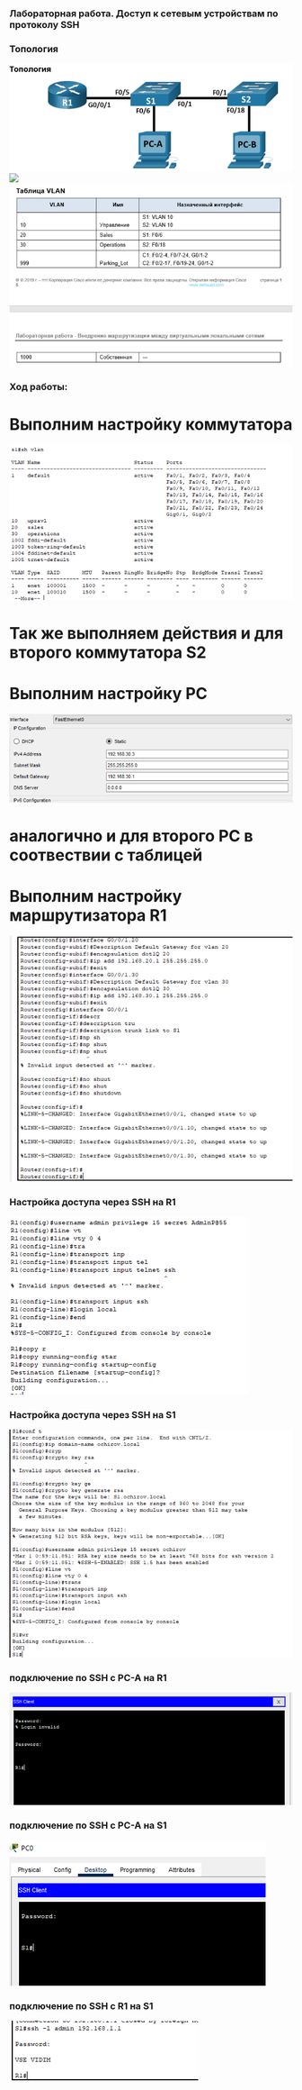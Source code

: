 ### Лабораторная работа. Доступ к сетевым устройствам по протоколу SSH

### Топология
![](https://github.com/Chausy/DZ/blob/16f6c3ef782bf6c04d918639e58396be96eab86c/lab6/%D1%82%D0%BE%D0%BF%D0%BE%D0%BB%D0%BE%D0%B3%D0%B8%D1%8F.PNG)
![]([[https://github.com/Chausy/DZ/blob/94938b8ebf577308a8f2c5fe566e13cd6a84ac2c/5lab%20screen/%D1%82%D0%BE%D0%BF%D0%BE%D0%BB%D0%BE%D0%B3%D0%B8%D1%8F.PNG](https://github.com/Chausy/DZ/blob/b42ac100d1492458d422974bfb4c6dae5fffa1f8/lab6/%D1%82%D0%B0%D0%B1%D0%BB%D0%B8%D1%86%D0%B0%20%D0%B0%D0%B4%D1%80%D0%B5%D1%81%D0%B0%D1%86%D0%B8%D0%B8.PNG))
![](https://github.com/Chausy/DZ/blob/e4948012c9349fb8ec8dd9d825ae1dd4b085405c/lab6/%D1%82%D0%B0%D0%B1%D0%BB%D0%B8%D1%86%D0%B0%20%D0%B2%D0%BB%D0%B0%D0%BD.PNG)



### Ход работы:  
# Выполним настройку коммутатора
![](https://github.com/Chausy/DZ/blob/c4353d1d71d425f0b8a23aad2e9ecc341dfc1752/lab6/%D1%81%D0%BE%D0%B7%D0%B4%D0%B0%D0%BB%D0%B8%20vlan%20%D0%BD%D0%B0%20%D0%BA%D0%BE%D0%BC%D0%BC%D1%83%D1%82%D0%B0%D1%82%D0%BE%D1%80%D0%B5%2C%20%D0%B2%D1%8B%D0%BF%D0%BE%D0%BB%D0%BD%D1%8F%D0%B5%D0%BC%20%D0%B0%D0%BD%D0%B0%D0%BB%D0%BE%D0%B3%D0%B8%D1%87%D0%BD%D1%8B%D0%B5%20%D0%B4%D0%B5%D0%B9%D1%81%D1%82%D0%B2%D0%B8%D1%8F%20%D0%BD%D0%B0%20S2.PNG)  
# Так же выполняем действия и для второго коммутатора S2

# Выполним настройку PC
![](https://github.com/Chausy/DZ/blob/c4353d1d71d425f0b8a23aad2e9ecc341dfc1752/lab6/%D1%83%D1%81%D1%82%D0%B0%D0%BD%D0%BE%D0%B2%D0%B8%D0%BC%20Ip%20%D0%BA%D0%BE%D0%BC%D0%BF%D0%BE%D0%B2%20%D0%B0%D0%BD%D0%B0%D0%BB%D0%BE%D0%B3%D0%B8%D1%87%D0%BD%D0%BE%D0%B3%D0%BE%20%D0%B4%D0%BB%D1%8F%20%D0%B2%D1%82%D0%BE%D1%80%D0%BE%D0%B3%D0%BE.PNG)   
# аналогично и для второго PC в соотвествии с таблицей

  
# Выполним настройку маршрутизатора R1
![](https://github.com/Chausy/DZ/blob/c4353d1d71d425f0b8a23aad2e9ecc341dfc1752/lab6/gjlbynthatqcs%20R1.PNG)  




### Настройка доступа через SSH на R1 
![](https://github.com/Chausy/DZ/blob/8d62f8efabda6d237bfb1a267b5592417663604e/5lab%20screen/%D1%81%D0%BE%D0%B7%D0%B4%D0%B0%D0%B5%D0%BC%20%D0%BF%D0%BE%D0%BB%D1%8C%D0%B7%D0%BE%D0%B2%D0%B0%D1%82%D0%B5%D0%BB%D1%8F%20%D0%B8%20%D0%B2%D0%BA%D0%BB%D1%8E%D1%87%D0%B0%D0%B5%D0%BC%20SSH%20R1.PNG)  

### Настройка доступа через SSH на S1
![](https://github.com/Chausy/DZ/blob/8d62f8efabda6d237bfb1a267b5592417663604e/5lab%20screen/%D0%BD%D0%B0%D1%81%D1%82%D1%80%D0%BE%D0%B9%D0%BA%D0%B0%20%D0%BA%D0%BE%D0%BC%D0%BC%D1%83%D1%82%D0%B0%D1%82%D0%BE%D1%80%D0%B0%20SSH.PNG)  


### подключение по SSH с PC-A на R1
![](https://github.com/Chausy/DZ/blob/8d62f8efabda6d237bfb1a267b5592417663604e/5lab%20screen/%D0%BF%D0%BE%D0%B4%D0%BA%D0%BB%D1%8E%D1%87%D0%B8%D0%BB%D1%81%D1%8F%20%D0%BF%D0%BE%20SSH%20%D0%BD%D0%B0%20R1%20%D1%81%20PC%20%D1%81%20%D0%BB%D0%BE%D0%BA%D0%B0%D0%BB%D1%8C%D0%BD%D0%BE%D0%B9%20%D1%83%D1%87%D0%B5%D1%82%D0%BA%D0%B8.PNG)  


### подключение по SSH с PC-A на S1
![](https://github.com/Chausy/DZ/blob/8d62f8efabda6d237bfb1a267b5592417663604e/5lab%20screen/%D0%BF%D0%BE%D0%B4%D0%BA%D0%BB%D1%8E%D1%87%D0%B5%D0%BD%D0%B8%D0%B5%20%D0%BF%D0%BE%20SSH%20S1.PNG)  

### подключение по SSH с R1 на S1
![](https://github.com/Chausy/DZ/blob/8d62f8efabda6d237bfb1a267b5592417663604e/5lab%20screen/SSH%20S1%20%D0%BD%D0%B0%20R1.PNG)
